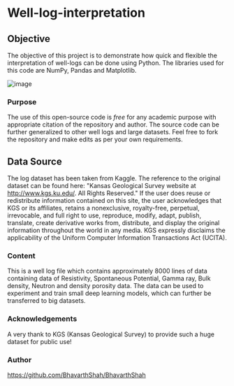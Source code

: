 # Well-log-interpretation


## Objective
The objective of this project is to demonstrate how quick and flexible the interpretation of well-logs can be done using Python. The libraries used for this code are NumPy, Pandas and Matplotlib. 

![image](https://user-images.githubusercontent.com/21367526/133887737-92fe1433-4aa6-4efc-b54f-f771534320d3.png)

### Purpose
The use of this open-source code is _free_ for any academic purpose with appropriate citation of the repository and author. The source code can be further generalized to other well logs and large datasets. Feel free to fork the repository and make edits as per your own requirements.

## Data Source
The log dataset has been taken from Kaggle. The reference to the original dataset can be found here:
"Kansas Geological Survey website at http://www.kgs.ku.edu/. All Rights Reserved."
If the user does reuse or redistribute information contained on this site, the user acknowledges that KGS or its affiliates, retains a nonexclusive, royalty-free, perpetual, irrevocable, and full right to use, reproduce, modify, adapt, publish, translate, create derivative works from, distribute, and display the original information throughout the world in any media. KGS expressly disclaims the applicability of the Uniform Computer Information Transactions Act (UCITA).


### Content
This is a well log file which contains approximately 8000 lines of data containing data of Resistivity, Spontaneous Potential, Gamma ray, Bulk density, Neutron and density porosity data. The data can be used to experiment and train small deep learning models, which can further be transferred to big datasets.


### Acknowledgements
A very thank to KGS (Kansas Geological Survey) to provide such a huge dataset for public use!

### Author
https://github.com/BhavarthShah/BhavarthShah

